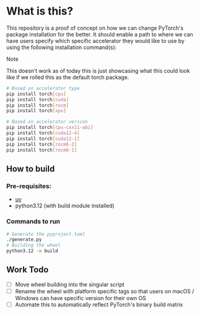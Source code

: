 # What is this?

This repository is a proof of concept on how we can change PyTorch's package installation
for the better. It should enable a path to where we can have users specify which
specific accelerator they would like to use by using the following installation command(s):

> [!NOTE]
> This doesn't work as of today this is just showcasing what this could look like if we rolled
> this as the default torch package.

```bash
# Based on accelerator type
pip install torch[cpu]
pip install torch[cuda]
pip install torch[rocm]
pip install torch[xpu]

# Based on accelerator version
pip install torch[cpu-cxx11-abi]
pip install torch[cuda12-4]
pip install torch[cuda12-1]
pip install torch[rocm6-2]
pip install torch[rocm6-1]
```

## How to build

### Pre-requisites:
* [uv](https://github.com/astral-sh/uv)
* python3.12 (with build module installed)

### Commands to run

```bash
# Generate the pyproject.toml
./generate.py
# Building the wheel
python3.12 -m build
```

## Work Todo
- [ ] Move wheel building into the singular script
- [ ] Rename the wheel with platform specific tags so that users on macOS / Windows can have specific version for their own OS
- [ ] Automate this to automatically reflect PyTorch's binary build matrix
